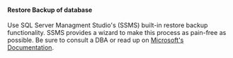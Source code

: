 #### Restore Backup of database

Use SQL Server Managment Studio's (SSMS) built-in restore backup functionality.  SSMS provides a wizard to make this process as pain-free as possible.  Be sure to consult a DBA or read up on [Microsoft's Documentation](https://docs.microsoft.com/en-us/sql/relational-databases/backup-restore/restore-a-database-to-a-new-location-sql-server?view=sql-server-ver15).